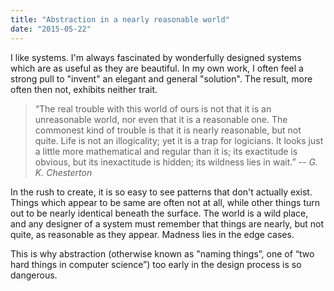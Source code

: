 ```yaml
---
title: "Abstraction in a nearly reasonable world"
date: "2015-05-22"
---
```


I like systems. I'm always fascinated by wonderfully designed systems which are as useful as they are beautiful. In my own work, I often feel a strong pull to "invent" an elegant and general "solution". The result, more often then not, exhibits neither trait.

> “The real trouble with this world of ours is not that it is an unreasonable world, nor even that it is a reasonable one. The commonest kind of trouble is that it is nearly reasonable, but not quite. Life is not an illogicality; yet it is a trap for logicians. It looks just a little more mathematical and regular than it is; its exactitude is obvious, but its inexactitude is hidden; its wildness lies in wait.”
> -- <cite>G. K. Chesterton</cite>

In the rush to create, it is so easy to see patterns that don't actually exist. Things which appear to be same are often not at all, while other things turn out to be nearly identical beneath the surface. The world is a wild place, and any designer of a system must remember that things are nearly, but not quite, as reasonable as they appear. Madness lies in the edge cases.

This is why abstraction (otherwise known as "naming things”, one of “two hard things in computer science”) too early in the design process is so dangerous.

